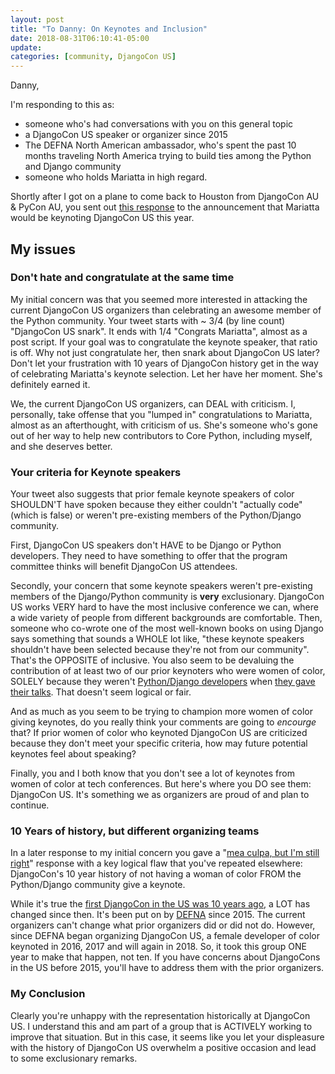 ```yaml
---
layout: post
title: "To Danny: On Keynotes and Inclusion"
date: 2018-08-31T06:10:41-05:00
update: 
categories: [community, DjangoCon US]
---
```

Danny,

I'm responding to this as:

-  someone who's had conversations with you on this general topic
-  a DjangoCon US speaker or organizer since 2015
-  The DEFNA North American ambassador, who's spent the past 10 months traveling North America trying to build ties among the Python and Django community 
-  someone who holds Mariatta in high regard.

Shortly after I got on a plane to come back to Houston from DjangoCon AU & PyCon AU, you sent out [this response](https://twitter.com/pydanny/status/1034621690704089089) to the announcement that Mariatta would be keynoting DjangoCon US this year.

## My issues

### Don't hate and congratulate at the same time
My initial concern was that you seemed more interested in attacking the current DjangoCon US organizers than celebrating an awesome member of the Python community.
Your tweet starts with ~ 3/4 (by line count) "DjangoCon US snark".  It ends with 1/4 "Congrats Mariatta", almost as a post script. If your goal was to congratulate the keynote speaker, that ratio is off. Why not just congratulate her, then snark about DjangoCon US later? Don't let your frustration with 10 years of DjangoCon history get in the way of celebrating Mariatta's keynote selection. Let her have her moment. She's definitely earned it.

We, the current DjangoCon US organizers, can DEAL with criticism. I, personally, take offense that you "lumped in" congratulations to Mariatta, almost as an afterthought, with criticism of us. She's someone who's gone out of her way to help new contributors to Core Python, including myself, and she deserves better.

### Your criteria for Keynote speakers
Your tweet also suggests that prior female keynote speakers of color SHOULDN'T have spoken because they either couldn't "actually code" (which is false) or weren't pre-existing members of the Python/Django community.

First, DjangoCon US speakers don't HAVE to be Django or Python developers. They need to have something to offer that the program committee thinks will benefit DjangoCon US attendees. 

Secondly, your concern that some keynote speakers weren't pre-existing members of the Django/Python community is **very** exclusionary. DjangoCon US works VERY hard to have the most inclusive conference we can, where a wide variety of people from different backgrounds are comfortable. Then, someone who co-wrote one of the most well-known books on using Django says something that sounds a WHOLE lot like, "these keynote speakers shouldn't have been selected because they're not from our community". That's the OPPOSITE of inclusive. You also seem to be devaluing the contribution of at least two of our prior keynoters who were women of color, SOLELY because they weren't [Python/Django developers](https://twitter.com/pydanny/status/1034647652657328128) when [they gave their talks](https://twitter.com/pydanny/status/1034817336560087041). That doesn't seem logical or fair.

And as much as you seem to be trying to champion more women of color giving keynotes, do you really think your comments are going to *encourge* that? If prior women of color who keynoted DjangoCon US are criticized because they don't meet your specific criteria, how may future potential keynotes feel about speaking?

Finally, you and I both know that you don't see a lot of keynotes from women of color at tech conferences. But here's where you DO see them: DjangoCon US. It's something we as organizers are proud of and plan to continue.


### 10 Years of history, but different organizing teams
In a later response to my initial concern you gave a "[mea culpa, but I'm still right](https://twitter.com/pydanny/status/1034999301322067968)" response with a key logical flaw that you've repeated elsewhere: DjangoCon's 10 year history of not having a woman of color FROM the Python/Django community give a keynote.

While it's true the [first DjangoCon in the US was 10 years ago](https://www.djangoproject.com/weblog/2008/jul/13/djangocon/), a LOT has changed since then. It's been put on by [DEFNA](https://www.defna.org/about/) since 2015. The current organizers can't change what prior organizers did or did not do. However, since DEFNA began organizing DjangoCon US, a female developer of color keynoted in 2016, 2017 and will again in 2018. So, it took this group ONE year to make that happen, not ten. If you have concerns about DjangoCons in the US before 2015, you'll have to address them with the prior organizers.

### My Conclusion
Clearly you're unhappy with the representation historically at DjangoCon US. I understand this and am part of a group that is ACTIVELY working to improve that situation. But in this case, it seems like you let your displeasure with the history of DjangoCon US overwhelm a positive occasion and lead to some exclusionary remarks.
